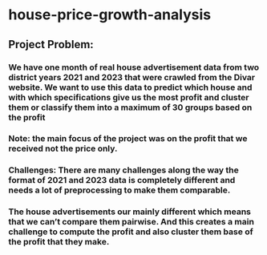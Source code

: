 # house-price-growth-analysis
## Project Problem:
### We have one month of real house advertisement data from two district years 2021 and 2023 that were crawled from the Divar website. We want to use this data to predict which house and with which specifications give us the most profit and cluster them or classify them into a maximum of 30 groups based on the profit
### Note: the main focus of the project was on the profit that we received not the price only.
### Challenges: There are many challenges along the way the format of 2021 and 2023 data is completely different and needs a lot of preprocessing to make them comparable.
### The house advertisements our mainly different which means that we can’t compare them pairwise. And this creates a main challenge to compute the profit and also cluster them base of the profit that they make.
